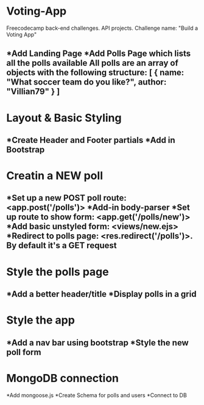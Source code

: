 # Voting-App
Freecodecamp back-end challenges. API projects. Challenge name: "Build a Voting App"

*Add Landing Page
*Add Polls Page which lists all the polls available
All polls are an array of objects with the following structure:
[
  {
      name: "What soccer team do you like?",
      author: "Villian79"
  }
]
----------------------------------------------------------------------------------------

# Layout & Basic Styling
*Create Header and Footer partials
*Add in Bootstrap
----------------------------------------------------------------------------------------

# Creatin a NEW poll
*Set up a new POST poll route: <app.post('/polls')>
*Add-in body-parser
*Set up route to show form: <app.get('/polls/new')>
*Add basic unstyled form: <views/new.ejs>
*Redirect to polls page: <res.redirect('/polls')>. By default it's a GET request
----------------------------------------------------------------------------------------

# Style the polls page
*Add a better header/title
*Display polls in a grid
----------------------------------------------------------------------------------------

# Style the app
*Add a nav bar using bootstrap
*Style the new poll form
----------------------------------------------------------------------------------------

# MongoDB connection
*Add mongoose.js
*Create Schema for polls and users
*Connect to DB

